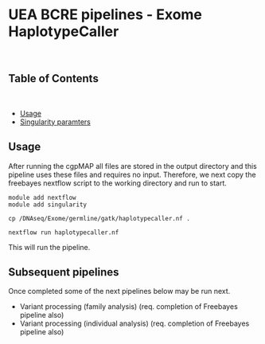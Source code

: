 # UEA BCRE pipelines - Exome HaplotypeCaller

<br />

<!-- TABLE OF CONTENTS -->
## Table of Contents

<br />

- [Usage](#Usage)
- [Singularity paramters](#Singularity-paramters)


## Usage

After running the cgpMAP all files are stored in the output directory and this pipeline uses these files and requires no input. Therefore, we next copy the freebayes nextflow script to the working directory and run to start.

```
module add nextflow
module add singularity

cp /DNAseq/Exome/germline/gatk/haplotypecaller.nf .

nextflow run haplotypecaller.nf

```

This will run the pipeline.

## Subsequent pipelines

Once completed some of the next pipelines below may be run next.

- Variant processing (family analysis) (req. completion of Freebayes pipeline also)
- Variant processing (individual analysis) (req. completion of Freebayes pipeline also)
